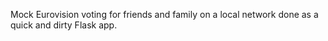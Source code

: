 Mock Eurovision voting for friends and family on a local network done as a quick and dirty Flask app.
